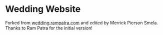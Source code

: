 # Wedding Website
Forked from [wedding.rampatra.com](http://wedding.rampatra.com/) and edited by Merrick Pierson Smela. Thanks to Ram Patra for the initial version!
